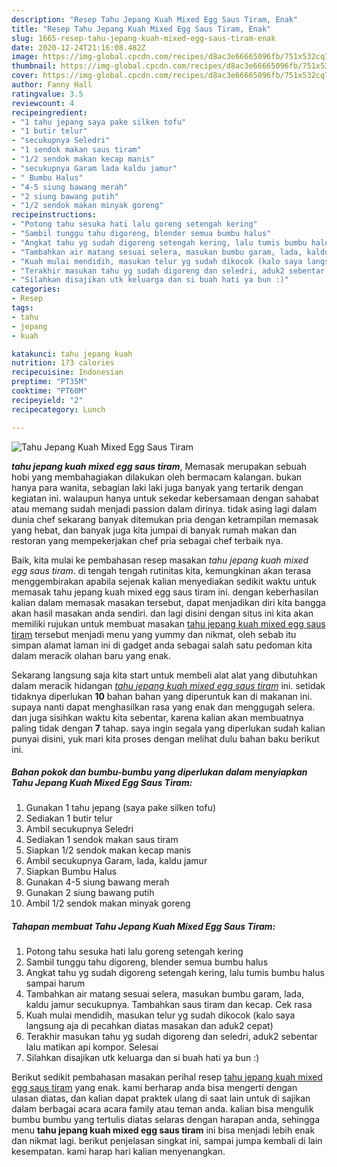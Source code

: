 ```yaml
---
description: "Resep Tahu Jepang Kuah Mixed Egg Saus Tiram, Enak"
title: "Resep Tahu Jepang Kuah Mixed Egg Saus Tiram, Enak"
slug: 1665-resep-tahu-jepang-kuah-mixed-egg-saus-tiram-enak
date: 2020-12-24T21:16:08.482Z
image: https://img-global.cpcdn.com/recipes/d8ac3e66665096fb/751x532cq70/tahu-jepang-kuah-mixed-egg-saus-tiram-foto-resep-utama.jpg
thumbnail: https://img-global.cpcdn.com/recipes/d8ac3e66665096fb/751x532cq70/tahu-jepang-kuah-mixed-egg-saus-tiram-foto-resep-utama.jpg
cover: https://img-global.cpcdn.com/recipes/d8ac3e66665096fb/751x532cq70/tahu-jepang-kuah-mixed-egg-saus-tiram-foto-resep-utama.jpg
author: Fanny Hall
ratingvalue: 3.5
reviewcount: 4
recipeingredient:
- "1 tahu jepang saya pake silken tofu"
- "1 butir telur"
- "secukupnya Seledri"
- "1 sendok makan saus tiram"
- "1/2 sendok makan kecap manis"
- "secukupnya Garam lada kaldu jamur"
- " Bumbu Halus"
- "4-5 siung bawang merah"
- "2 siung bawang putih"
- "1/2 sendok makan minyak goreng"
recipeinstructions:
- "Potong tahu sesuka hati lalu goreng setengah kering"
- "Sambil tunggu tahu digoreng, blender semua bumbu halus"
- "Angkat tahu yg sudah digoreng setengah kering, lalu tumis bumbu halus sampai harum"
- "Tambahkan air matang sesuai selera, masukan bumbu garam, lada, kaldu jamur secukupnya. Tambahkan saus tiram dan kecap. Cek rasa"
- "Kuah mulai mendidih, masukan telur yg sudah dikocok (kalo saya langsung aja di pecahkan diatas masakan dan aduk2 cepat)"
- "Terakhir masukan tahu yg sudah digoreng dan seledri, aduk2 sebentar lalu matikan api kompor. Selesai"
- "Silahkan disajikan utk keluarga dan si buah hati ya bun :)"
categories:
- Resep
tags:
- tahu
- jepang
- kuah

katakunci: tahu jepang kuah 
nutrition: 173 calories
recipecuisine: Indonesian
preptime: "PT35M"
cooktime: "PT60M"
recipeyield: "2"
recipecategory: Lunch

---
```



![Tahu Jepang Kuah Mixed Egg Saus Tiram](https://img-global.cpcdn.com/recipes/d8ac3e66665096fb/751x532cq70/tahu-jepang-kuah-mixed-egg-saus-tiram-foto-resep-utama.jpg)

<b><i>tahu jepang kuah mixed egg saus tiram</i></b>, Memasak merupakan sebuah hobi yang membahagiakan dilakukan oleh bermacam kalangan. bukan hanya para wanita, sebagian laki laki juga banyak yang tertarik dengan kegiatan ini. walaupun hanya untuk sekedar kebersamaan dengan sahabat atau memang sudah menjadi passion dalam dirinya. tidak asing lagi dalam dunia chef sekarang banyak ditemukan pria dengan ketrampilan memasak yang hebat, dan banyak juga kita jumpai di banyak rumah makan dan restoran yang mempekerjakan chef pria sebagai chef terbaik nya.



Baik, kita mulai ke pembahasan resep masakan <i>tahu jepang kuah mixed egg saus tiram</i>. di tengah tengah rutinitas kita, kemungkinan akan terasa menggembirakan apabila sejenak kalian menyediakan sedikit waktu untuk memasak tahu jepang kuah mixed egg saus tiram ini. dengan keberhasilan kalian dalam memasak masakan tersebut, dapat menjadikan diri kita bangga akan hasil masakan anda sendiri. dan lagi disini dengan situs ini kita akan memiliki rujukan untuk membuat masakan <u>tahu jepang kuah mixed egg saus tiram</u> tersebut menjadi menu yang yummy dan nikmat, oleh sebab itu simpan alamat laman ini di gadget anda sebagai salah satu pedoman kita dalam meracik olahan baru yang enak.


Sekarang langsung saja kita start untuk membeli alat alat yang dibutuhkan dalam meracik hidangan <u><i>tahu jepang kuah mixed egg saus tiram</i></u> ini. setidak tidaknya diperlukan <b>10</b> bahan bahan yang diperuntuk kan di makanan ini. supaya nanti dapat menghasilkan rasa yang enak dan menggugah selera. dan juga sisihkan waktu kita sebentar, karena kalian akan membuatnya paling tidak dengan <b>7</b> tahap. saya ingin segala yang diperlukan sudah kalian punyai disini, yuk mari kita proses dengan melihat dulu bahan baku berikut ini.

<!--inarticleads1-->

##### Bahan pokok dan bumbu-bumbu yang diperlukan dalam menyiapkan Tahu Jepang Kuah Mixed Egg Saus Tiram:

1. Gunakan 1 tahu jepang (saya pake silken tofu)
1. Sediakan 1 butir telur
1. Ambil secukupnya Seledri
1. Sediakan 1 sendok makan saus tiram
1. Siapkan 1/2 sendok makan kecap manis
1. Ambil secukupnya Garam, lada, kaldu jamur
1. Siapkan  Bumbu Halus
1. Gunakan 4-5 siung bawang merah
1. Gunakan 2 siung bawang putih
1. Ambil 1/2 sendok makan minyak goreng




<!--inarticleads2-->

##### Tahapan membuat Tahu Jepang Kuah Mixed Egg Saus Tiram:

1. Potong tahu sesuka hati lalu goreng setengah kering
1. Sambil tunggu tahu digoreng, blender semua bumbu halus
1. Angkat tahu yg sudah digoreng setengah kering, lalu tumis bumbu halus sampai harum
1. Tambahkan air matang sesuai selera, masukan bumbu garam, lada, kaldu jamur secukupnya. Tambahkan saus tiram dan kecap. Cek rasa
1. Kuah mulai mendidih, masukan telur yg sudah dikocok (kalo saya langsung aja di pecahkan diatas masakan dan aduk2 cepat)
1. Terakhir masukan tahu yg sudah digoreng dan seledri, aduk2 sebentar lalu matikan api kompor. Selesai
1. Silahkan disajikan utk keluarga dan si buah hati ya bun :)




Berikut sedikit pembahasan masakan perihal resep <u>tahu jepang kuah mixed egg saus tiram</u> yang enak. kami berharap anda bisa mengerti dengan ulasan diatas, dan kalian dapat praktek ulang di saat lain untuk di sajikan dalam berbagai acara acara family atau teman anda. kalian bisa mengulik bumbu bumbu yang tertulis diatas selaras dengan harapan anda, sehingga menu <b>tahu jepang kuah mixed egg saus tiram</b> ini bisa menjadi lebih enak dan nikmat lagi. berikut penjelasan singkat ini, sampai jumpa kembali di lain kesempatan. kami harap hari kalian menyenangkan.
